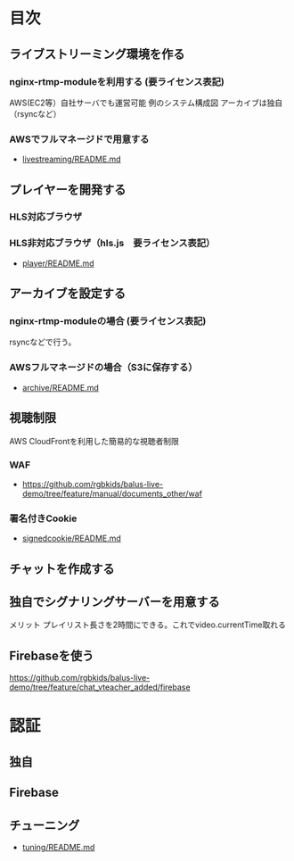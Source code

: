 # 目次

## ライブストリーミング環境を作る

### nginx-rtmp-moduleを利用する (要ライセンス表記)

AWS(EC2等）自社サーバでも運営可能
例のシステム構成図
アーカイブは独自（rsyncなど）

### AWSでフルマネージドで用意する
- <a href='livestreaming/README.md'>livestreaming/README.md</a>

## プレイヤーを開発する

### HLS対応ブラウザ

### HLS非対応ブラウザ（hls.js　要ライセンス表記）
- <a href='player/README.md'>player/README.md</a>

## アーカイブを設定する

### nginx-rtmp-moduleの場合 (要ライセンス表記)

rsyncなどで行う。

### AWSフルマネージドの場合（S3に保存する）
 
- <a href='archive/README.md'>archive/README.md</a>

## 視聴制限

AWS CloudFrontを利用した簡易的な視聴者制限

### WAF
- https://github.com/rgbkids/balus-live-demo/tree/feature/manual/documents_other/waf

### 署名付きCookie
- <a href='signedcookie/README.md'>signedcookie/README.md</a>

## チャットを作成する

## 独自でシグナリングサーバーを用意する
メリット
プレイリスト長さを2時間にできる。これでvideo.currentTime取れる

## Firebaseを使う
https://github.com/rgbkids/balus-live-demo/tree/feature/chat_vteacher_added/firebase

# 認証
## 独自
## Firebase

## チューニング

- <a href='tuning/README.md'>tuning/README.md</a>

